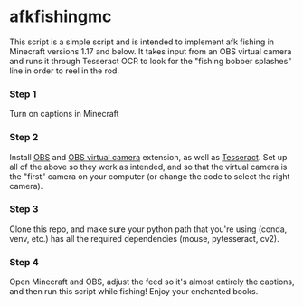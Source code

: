 # afkfishingmc

This script is a simple script and is intended to implement afk fishing in Minecraft versions 1.17 and 
below. It takes input from an OBS virtual camera and runs it through Tesseract OCR to look for the "fishing
bobber splashes" line in order to reel in the rod.


### Step 1
Turn on captions in Minecraft

### Step 2
Install [OBS](https://obsproject.com/download) and [OBS virtual camera](https://github.com/Fenrirthviti/obs-virtual-cam/releases) 
extension, as well as [Tesseract](https://digi.bib.uni-mannheim.de/tesseract/). Set up all of the above so they work as intended,
and so that the virtual camera is the "first" camera on your computer (or change the code to select the right camera).

### Step 3
Clone this repo, and make sure your python path that you're using (conda, venv, etc.) has all the required dependencies (mouse, pytesseract, cv2).

### Step 4
Open Minecraft and OBS, adjust the feed so it's almost entirely the captions, and then run this script while fishing! Enjoy your enchanted books.
